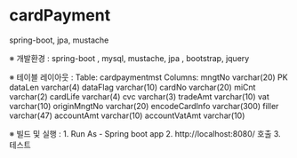 # cardPayment
spring-boot, jpa, mustache
<br/>

※ 개발환경 : spring-boot , mysql, mustache, jpa , bootstrap, jquery


※ 테이블 레이아웃 :   Table: cardpaymentmst
                    Columns:
                            mngtNo varchar(20) PK 
                            dataLen varchar(4) 
                            dataFlag varchar(10) 
                            cardNo varchar(20) 
                            miCnt varchar(2) 
                            cardLife varchar(4) 
                            cvc varchar(3) 
                            tradeAmt varchar(10) 
                            vat varchar(10) 
                            originMngtNo varchar(20) 
                            encodeCardInfo varchar(300) 
                            filler varchar(47) 
                            accountAmt varchar(10) 
                            accountVatAmt varchar(10)


※ 빌드 및 실행 : 1. Run As - Spring boot app
                 2. http://localhost:8080/ 호출
                 3. 테스트
                 
                 
